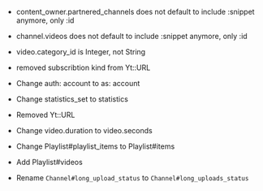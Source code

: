 * content_owner.partnered_channels does not default to include :snippet anymore, only :id
* channel.videos does not default to include :snippet anymore, only :id
* video.category_id is Integer, not String
* removed subscribtion kind from Yt::URL

* Change auth: account to as: account
* Change statistics_set to statistics
* Removed Yt::URL
* Change video.duration to video.seconds
* Change Playlist#playlist_items to Playlist#items
* Add Playlist#videos
* Rename `Channel#long_upload_status` to `Channel#long_uploads_status`
